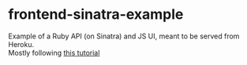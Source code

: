 # frontend-sinatra-example

Example of a Ruby API (on Sinatra) and JS UI, meant to be served from Heroku.  
Mostly following [this tutorial](https://medium.com/@ashwanth1109/deploying-a-rails-react-app-full-stack-app-on-heroku-51f45a8ebd5f)
